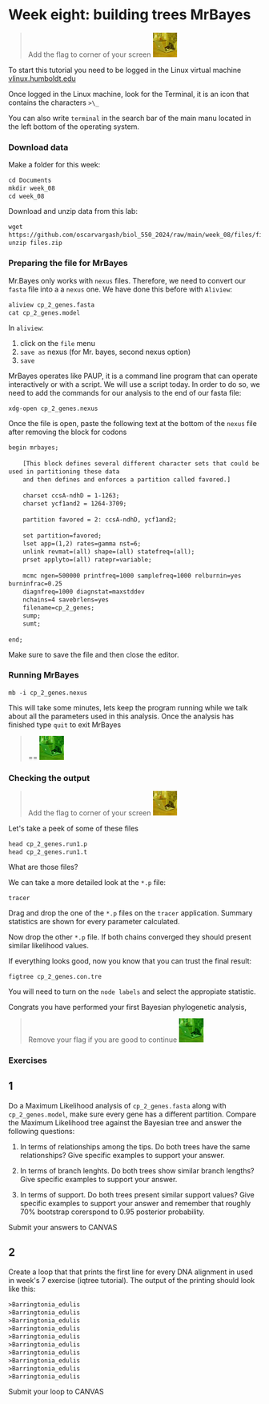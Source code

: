 # Week eight: building trees MrBayes

> Add the flag to corner of your screen ![](img/yellow.jpeg)

To start this tutorial you need to be logged in the Linux virtual machine
[vlinux.humboldt.edu](https://vlinux.humboldt.edu/)

Once logged in the Linux machine, look for the Terminal, it is an icon that contains the characters `>\_`

You can also write `terminal` in the search bar of the main manu located in the left bottom of the operating system.

### Download data

Make a folder for this week:

```
cd Documents
mkdir week_08
cd week_08
```

Download and unzip data from this lab:

```
wget https://github.com/oscarvargash/biol_550_2024/raw/main/week_08/files/files.zip
unzip files.zip
```

### Preparing the file for MrBayes

Mr.Bayes only works with `nexus` files. Therefore, we need to convert our `fasta` file into a a `nexus` one. We have done this before with `Aliview`:

```
aliview cp_2_genes.fasta
cat cp_2_genes.model
```

In `aliview`:

1. click on the `file` menu
2. `save as` nexus (for Mr. bayes, second nexus option)
3. `save`

MrBayes operates like PAUP, it is a command line program that can operate interactively or with a script. We will use a script today. In order to do so, we need to add the commands for our analysis to the end of our fasta file:

```
xdg-open cp_2_genes.nexus
```

Once the file is open, paste the following text at the bottom of the `nexus` file after removing the block for codons

```
begin mrbayes;

    [This block defines several different character sets that could be used in partitioning these data
    and then defines and enforces a partition called favored.]

    charset ccsA-ndhD = 1-1263;
    charset ycf1and2 = 1264-3709;

    partition favored = 2: ccsA-ndhD, ycf1and2;

    set partition=favored;
    lset app=(1,2) rates=gamma nst=6;
    unlink revmat=(all) shape=(all) statefreq=(all);
    prset applyto=(all) ratepr=variable;
    
    mcmc ngen=500000 printfreq=1000 samplefreq=1000 relburnin=yes burninfrac=0.25							
	diagnfreq=1000 diagnstat=maxstddev											
	nchains=4 savebrlens=yes 
	filename=cp_2_genes;
	sump;
	sumt;

end;

```

Make sure to save the file and then close the editor.

### Running MrBayes

```
mb -i cp_2_genes.nexus
```

This will take some minutes, lets keep the program running while we talk about all the parameters used in this analysis. Once the analysis has finished type `quit` to exit MrBayes

> == ![](img/green.jpeg)

### Checking the output

> Add the flag to corner of your screen ![](img/yellow.jpeg)

Let's take a peek of some of these files

```
head cp_2_genes.run1.p
head cp_2_genes.run1.t
```

What are those files?

We can take a more detailed look at the `*.p` file:

```
tracer
```

Drag and drop the one of the `*.p` files on the  `tracer` application. Summary statistics are shown for every parameter calculated.

Now drop the other `*.p` file. If both chains converged they should present similar likelihood values.

If everything looks good, now you know that you can trust the final result:

```
figtree cp_2_genes.con.tre
```

You will need to turn on the `node labels` and select the appropiate statistic.

Congrats you have performed your first Bayesian phylogenetic analysis,

> Remove your flag if you are good to continue ![](img/green.jpeg)


### Exercises

## 1

Do a Maximum Likelihood analysis of `cp_2_genes.fasta` along with `cp_2_genes.model`, make sure every gene has a different partition. Compare the Maximum Likelihood tree against the Bayesian tree and answer the following questions:

1. In terms of relationships among the tips. Do both trees have the same relationships? Give specific examples to support your answer.

2. In terms of branch lenghts. Do both trees show similar branch lengths? Give specific examples to support your answer.

3. In terms of support. Do both trees present similar support values? Give specific examples to support your answer and remember that roughly 70% bootstrap corerspond to 0.95 posterior probability.

Submit your answers to CANVAS

## 2

Create a loop that that prints the first line for every DNA alignment in used in week's 7 exercise (iqtree tutorial). The output of the printing should look like this:

```
>Barringtonia_edulis
>Barringtonia_edulis
>Barringtonia_edulis
>Barringtonia_edulis
>Barringtonia_edulis
>Barringtonia_edulis
>Barringtonia_edulis
>Barringtonia_edulis
>Barringtonia_edulis
>Barringtonia_edulis
```

Submit your loop to CANVAS
